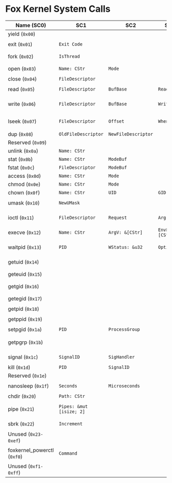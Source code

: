 # Fox Kernel System Calls
| Name (SC0)                  | SC1                      | SC2                 | SC3             | Return                                    |
|-----------------------------|--------------------------|---------------------|-----------------|-------------------------------------------|
| yield (`0x00`)              |                          |                     |                 | `Always 0`                                |
| exit (`0x01`)               | `Exit Code`              |                     |                 | `None (Process dies after this)`          |
| fork (`0x02`)               | `IsThread`               |                     |                 | `Parent: Process ID, Child: 0`            |
| open (`0x03`)               | `Name: CStr`             | `Mode`              |                 | `FileDescriptor on success`               |
| close (`0x04`)              | `FileDescriptor`         |                     |                 | `0 on success`                            |
| read (`0x05`)               | `FileDescriptor`         | `BufBase`           | `ReadSize`      | `Number of bytes read, on success`        |
| write (`0x06`)              | `FileDescriptor`         | `BufBase`           | `WriteSize`     | `Number of bytes written, on success`     |
| lseek (`0x07`)              | `FileDescriptor`         | `Offset`            | `Whence`        | `Location from file start, on success`    |
| dup (`0x08`)                | `OldFileDescriptor`      | `NewFileDescriptor` |                 | `NewFD on success`                        |
| Reserved (`0x09`)           |                          |                     |                 |                                           |
| unlink (`0x0a`)             | `Name: CStr`             |                     |                 | `0 on success`                            |
| stat (`0x0b`)               | `Name: CStr`             | `ModeBuf`           |                 | `0 on success`                            |
| fstat (`0x0c`)              | `FileDescriptor`         | `ModeBuf`           |                 | `0 on success`                            |
| access (`0x0d`)             | `Name: CStr`             | `Mode`              |                 | `0 if accessible`                         |
| chmod (`0x0e`)              | `Name: CStr`             | `Mode`              |                 | `0 on success`                            |
| chown (`0x0f`)              | `Name: CStr`             | `UID`               | `GID`           | `0 on success`                            |
| umask (`0x10`)              | `NewUMask`               |                     |                 | `OldUMask, never fails`                   |
| ioctl (`0x11`)              | `FileDescriptor`         | `Request`           | `Arg`           | `No standard, depends on FD & SC2 Value`  |
| execve (`0x12`)             | `Name: CStr`             | `ArgV: &[CStr]`     | `EnvP: &[CStr]` | `No return on success`                    |
| waitpid (`0x13`)            | `PID`                    | `WStatus: &u32`     | `Options`       | `ChildPID on child process termination`   |
| getuid (`0x14`)             |                          |                     |                 | `RealUID, never fails`                    |
| geteuid (`0x15`)            |                          |                     |                 | `EffectiveUID, never fails`               |
| getgid (`0x16`)             |                          |                     |                 | `RealGID, never fails`                    |
| getegid (`0x17`)            |                          |                     |                 | `EffectiveGID, never fails`               |
| getpid (`0x18`)             |                          |                     |                 | `PID, never fails`                        |
| getppid (`0x19`)            |                          |                     |                 | `ParentPID, never fails`                  |
| setpgid (`0x1a`)            | `PID`                    | `ProcessGroup`      |                 | `0 on success`                            |
| getpgrp (`0x1b`)            |                          |                     |                 | `ProcessGroup, never fails, POSIX.1 ver.` |
| signal (`0x1c`)             | `SignalID`               | `SigHandler`        |                 | `OldSigHandler on success`                |
| kill (`0x1d`)               | `PID`                    | `SignalID`          |                 | `0 on success`                            |
| Reserved (`0x1e`)           |                          |                     |                 |                                           |
| nanosleep (`0x1f`)          | `Seconds`                | `Microseconds`      |                 | `0 on success (uninterruptible)`          |
| chdir (`0x20`)              | `Path: CStr`             |                     |                 | `0 on success`                            |
| pipe (`0x21`)               | `Pipes: &mut [isize; 2]` |                     |                 | `0 on success, Pipes will contain FDs`    |
| sbrk (`0x22`)               | `Increment`              |                     |                 | `Previous heap end on success`            |
| Unused (`0x23-0xef`)        |                          |                     |                 |                                           |
| foxkernel_powerctl (`0xf0`) | `Command`                |                     |                 | `0 on success, ENOENT if not supported`   |
| Unused (`0xf1-0xff`)        |                          |                     |                 |                                           |